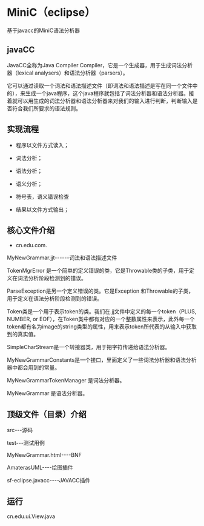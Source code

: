 # MiniC（eclipse）
基于javacc的MiniC语法分析器

## javaCC

JavaCC全称为Java Compiler Compiler，它是一个生成器，用于生成词法分析器（lexical analysers）和语法分析器（parsers）。

它可以通过读取一个词法和语法描述文件（即词法和语法描述是写在同一个文件中的），来生成一个java程序，这个java程序就包括了词法分析器和语法分析器。接着就可以用生成的词法分析器和语法分析器来对我们的输入进行判断，判断输入是否符合我们所要求的语法规则。

## 实现流程

- 程序以文件方式读入；

- 词法分析；
- 语法分析；
- 语义分析；
- 符号表，语义错误检查
- 结果以文件方式输出；


## 核心文件介绍

- cn.edu.com.

MyNewGrammar.jjt------词法和语法描述文件

TokenMgrError 是一个简单的定义错误的类，它是Throwable类的子类，用于定义在词法分析阶段检测到的错误。

ParseException是另一个定义错误的类。它是Exception 和Throwable的子类，用于定义在语法分析阶段检测到的错误。

Token类是一个用于表示token的类。我们在.jj文件中定义的每一个token（PLUS, NUMBER, or EOF），在Token类中都有对应的一个整数属性来表示，此外每一个token都有名为image的string类型的属性，用来表示token所代表的从输入中获取到的真实值。

SimpleCharStream是一个转接器类，用于把字符传递给语法分析器。

MyNewGrammarConstants是一个接口，里面定义了一些词法分析器和语法分析器中都会用到的常量。

MyNewGrammarTokenManager 是词法分析器。

MyNewGrammar 是语法分析器。

## 顶级文件（目录）介绍

src---源码

test---测试用例

MyNewGrammar.html----BNF

AmaterasUML----绘图插件

sf-eclipse.javacc----JAVACC插件

## 运行

cn.edu.ui.View.java
